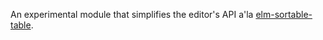 An experimental module that simplifies the editor's API a'la [elm-sortable-table](http://package.elm-lang.org/packages/evancz/elm-sortable-table/1.0.1/Table).
